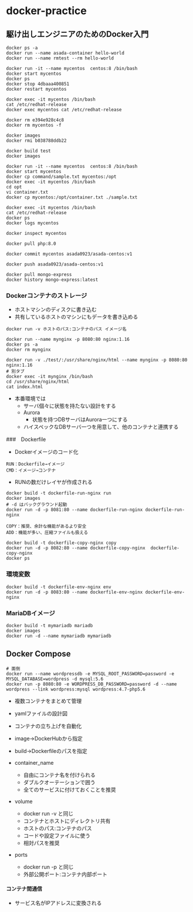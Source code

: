 # docker-practice
## 駆け出しエンジニアのためのDocker入門

```
docker ps -a
docker run --name asada-container hello-world
docker run --name rmtest --rm hello-world

docker run -it --name mycentos  centos:8 /bin/bash
docker start mycentos
docker ps
docker stop 4dbaaa400851
docker restart mycentos

docker exec -it mycentos /bin/bash
cat /etc/redhat-release
docker exec mycentos cat /etc/redhat-release

docker rm e394e928c4c8
docker rm mycentos -f

docker images
docker rmi b038788ddb22

docker build test
docker images

docker run -it --name mycentos  centos:8 /bin/bash
docker start mycentos
docker cp command/sample.txt mycentos:/opt
docker exec -it mycentos /bin/bash
cd opt
vi container.txt
docker cp mycentos:/opt/container.txt ./sample.txt

docker exec -it mycentos /bin/bash
cat /etc/redhat-release
docker ps
docker logs mycentos

docker inspect mycentos

docker pull php:8.0

docker commit mycentos asada0923/asada-centos:v1

docker push asada0923/asada-centos:v1

docker pull mongo-express
docker history mongo-express:latest
```

### Dockerコンテナのストレージ
- ホストマシンのディスクに書き込む
- 共有しているホストのマシンにもデータを書き込める
```
docker run -v ホストのパス:コンテナのパス イメージ名

docker run --name mynginx -p 8080:80 nginx:1.16
docker ps -a
docker rm mynginx

docker run -v ./test/:/usr/share/nginx/html --name mynginx -p 8080:80 nginx:1.16
# 別タブ 
docker exec -it mynginx /bin/bash
cd /usr/share/nginx/html
cat index.html
```
- 本番環境では
  - サーバ個々に状態を持たない設計をする
  - Aurora
    - 状態を持つDBサーバはAurora一つにする
  - ハイスペックなDBサーバ一つを用意して、他のコンテナと連携する

###　Dockerfile
- Dockerイメージのコード化
```
RUN：Dockerfile→イメージ
CMD：イメージ→コンテナ
```
- RUNの数だけレイヤが作成される

```
docker build -t dockerfile-run-nginx run
docker images
# -d はバックグラウンド起動
docker run -d -p 8081:80 --name dockerfile-run-nginx dockerfile-run-nginx
```

```
COPY：推奨、余計な機能があるより安全
ADD：機能が多い、圧縮ファイルも扱える
```

```
docker build -t dockerfile-copy-nginx copy
docker run -d -p 8082:80 --name dockerfile-copy-nginx  dockerfile-copy-nginx
docker ps
```

### 環境変数
```
docker build -t dockerfile-env-nginx env
docker run -d -p 8083:80 --name dockerfile-env-nginx dockerfile-env-nginx
```

### MariaDBイメージ
```
docker build -t mymariadb mariadb
docker images
docker run -d --name mymariadb mymariadb
```

## Docker Compose
```
# 面倒
docker run --name wordpressdb -e MYSQL_ROOT_PASSWORD=password -e MYSQL_DATABASE=wordpress -d mysql:5.6
docker run -p 8080:80 -e WORDPRESS_DB_PASSWORD=password -d --name wordpress --link wordpress:mysql wordpress:4.7-php5.6
```

- 複数コンテナをまとめて管理
- yamlファイルの設計図
- コンテナの立ち上げを自動化

- image→DockerHubから指定
- build→Dockerfileのパスを指定
- container_name
  - 自由にコンテナ名を付けられる
  - ダブルクオーテーションで囲う
  - 全てのサービスに付けておくことを推奨
- volume
  - docker run -v と同じ
  - コンテナとホストにディレクトリ共有
  - ホストのパス:コンテナのパス
  - コードや設定ファイルに使う
  - 相対パスを推奨
- ports
  - docker run -p と同じ
  - 外部公開ポート:コンテナ内部ポート

#### コンテナ間通信
- サービス名がIPアドレスに変換される